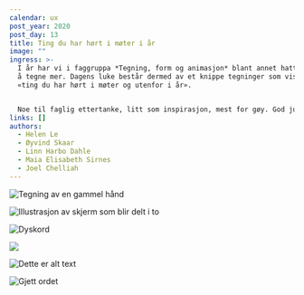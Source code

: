 ```yaml
---
calendar: ux
post_year: 2020
post_day: 13
title: Ting du har hørt i møter i år
image: ""
ingress: >-
  I år har vi i faggruppa *Tegning, form og animasjon* blant annet hatt som mål
  å tegne mer. Dagens luke består dermed av et knippe tegninger som visualiserer
  «ting du har hørt i møter og utenfor i år». 


  Noe til faglig ettertanke, litt som inspirasjon, mest for gøy. God jul 🎅
links: []
authors:
  - Helen Le
  - Øyvind Skaar
  - Linn Harbo Dahle
  - Maia Elisabeth Sirnes
  - Joel Chelliah
---
```

![Tegning av en gammel hånd](/assets/gammelhånd.png "Gammel hånd")

![Illustrasjon av skjerm som blir delt i to](/assets/dele-skjerm.png "Dele skjerm")

![](/assets/dyskord.png "Dyskord")

![](/assets/stickie.png)

![Dette er alt text](/assets/taetskippertak.png "Ta et skippertak")

![](/assets/gjettordet.png "Gjett ordet")